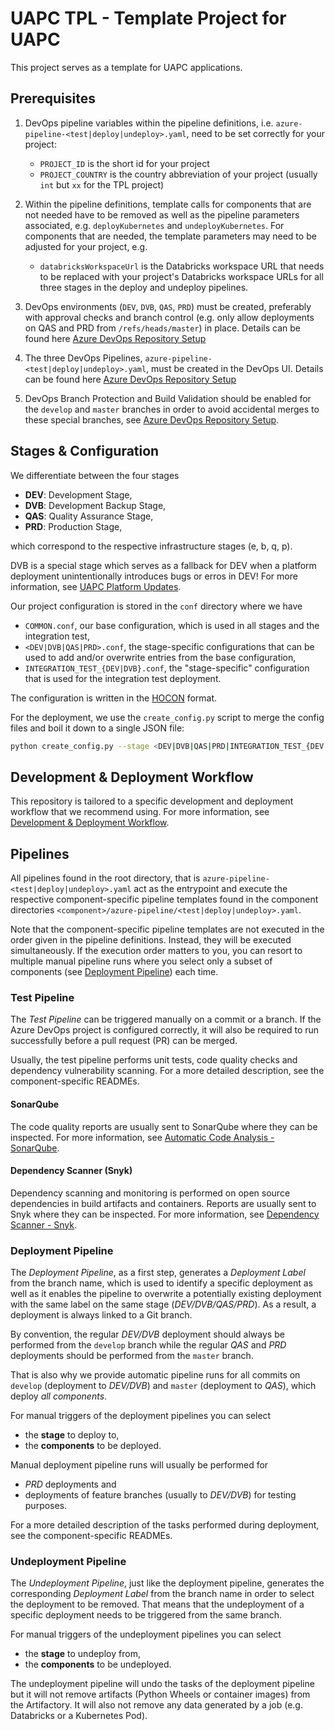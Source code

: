 # UAPC TPL - Template Project for UAPC

This project serves as a template for UAPC applications.

## Prerequisites

1. DevOps pipeline variables within the pipeline definitions, i.e. `azure-pipeline-<test|deploy|undeploy>.yaml`, need to be set correctly for your project:

   - `PROJECT_ID` is the short id for your project
   - `PROJECT_COUNTRY` is the country abbreviation of your project (usually `int` but `xx` for the TPL project)

2. Within the pipeline definitions, template calls for components that are not needed have to be removed as well as the pipeline parameters associated, e.g. `deployKubernetes` and `undeployKubernetes`.
For components that are needed, the template parameters may need to be adjusted for your project, e.g.
   - `databricksWorkspaceUrl` is the Databricks workspace URL that needs to be replaced with your project's Databricks workspace URLs for all three stages in the deploy and undeploy pipelines.

3. DevOps environments (`DEV`, `DVB`, `QAS`, `PRD`) must be created, preferably with approval checks and branch control
   (e.g. only allow deployments on QAS and PRD from `/refs/heads/master`) in place.
   Details can be found here [Azure DevOps Repository Setup](https://confluence.schwarz/x/8s_ZBw)

4. The three DevOps Pipelines, `azure-pipeline-<test|deploy|undeploy>.yaml`, must be created in the DevOps UI.
   Details can be found here [Azure DevOps Repository Setup](https://confluence.schwarz/x/8s_ZBw)

5. DevOps Branch Protection and Build Validation should be enabled for the `develop` and `master` branches in order to avoid accidental merges to these special branches, see [Azure DevOps Repository Setup](https://confluence.schwarz/x/8s_ZBw).

## Stages & Configuration

We differentiate between the four stages

- **DEV**: Development Stage,
- **DVB**: Development Backup Stage,
- **QAS**: Quality Assurance Stage,
- **PRD**: Production Stage,

which correspond to the respective infrastructure stages (e, b, q, p).

DVB is a special stage which serves as a fallback for DEV when a platform deployment unintentionally introduces bugs or erros in DEV! For more information, see [UAPC Platform Updates](https://confluence.schwarz/x/z4uwD).

Our project configuration is stored in the `conf` directory where we have

- `COMMON.conf`, our base configuration, which is used in all stages and the integration test,
- `<DEV|DVB|QAS|PRD>.conf`, the stage-specific configurations that can be used to add and/or overwrite entries from the base configuration,
- `INTEGRATION_TEST_{DEV|DVB}.conf`, the "stage-specific" configuration that is used for the integration test deployment.

The configuration is written in the [HOCON](https://github.com/lightbend/config) format.

For the deployment, we use the `create_config.py` script to merge the config files and boil it down to a single JSON file:

```bash
python create_config.py --stage <DEV|DVB|QAS|PRD|INTEGRATION_TEST_{DEV|DVB}> --format json conf.json
```

## Development & Deployment Workflow

This repository is tailored to a specific development and deployment workflow that we recommend using. For more information, see [Development & Deployment Workflow](https://confluence.schwarz/x/DixDCQ).

## Pipelines

All pipelines found in the root directory, that is `azure-pipeline-<test|deploy|undeploy>.yaml` act as the entrypoint and execute the respective component-specific pipeline templates found in the component directories `<component>/azure-pipeline/<test|deploy|undeploy>.yaml`.

Note that the component-specific pipeline templates are not executed in the order given in the pipeline definitions. Instead, they will be executed simultaneously. If the execution order matters to you, you can resort to multiple manual pipeline runs where you select only a subset of components (see [Deployment Pipeline](#deployment-pipeline)) each time.

### Test Pipeline

The *Test Pipeline* can be triggered manually on a commit or a branch. If the Azure DevOps project is configured correctly, it will also be required to run successfully before a pull request (PR) can be merged.

Usually, the test pipeline performs unit tests, code quality checks and dependency vulnerability scanning. For a more detailed description, see the component-specific READMEs.

#### SonarQube

The code quality reports are usually sent to SonarQube where they can be inspected. For more information, see [Automatic Code Analysis - SonarQube](https://confluence.schwarz/x/QZ0oBw).

#### Dependency Scanner (Snyk)

Dependency scanning and monitoring is performed on open source dependencies in build artifacts and containers. Reports are usually sent to Snyk where they can be inspected. For more information, see [Dependency Scanner - Snyk](https://confluence.schwarz/x/C7fnBg).

### Deployment Pipeline

The *Deployment Pipeline*, as a first step, generates a *Deployment Label* from the branch name, which is used to identify a specific deployment as well as it enables the pipeline to overwrite a potentially existing deployment with the same label on the same stage (*DEV/DVB/QAS/PRD*). As a result, a deployment is always linked to a Git branch.

By convention, the regular *DEV/DVB* deployment should always be performed from the `develop` branch while the regular *QAS* and *PRD* deployments should be performed from the `master` branch.

That is also why we provide automatic pipeline runs for all commits on `develop` (deployment to *DEV/DVB*) and `master` (deployment to *QAS*), which deploy *all components*.

For manual triggers of the deployment pipelines you can select

- the **stage** to deploy to,
- the **components** to be deployed.

Manual deployment pipeline runs will usually be performed for

- *PRD* deployments and
- deployments of feature branches (usually to *DEV/DVB*) for testing purposes.

For a more detailed description of the tasks performed during deployment, see the component-specific READMEs.

### Undeployment Pipeline

The *Undeployment Pipeline*, just like the deployment pipeline, generates the corresponding *Deployment Label* from the branch name in order to select the deployment to be removed. That means that the undeployment of a specific deployment needs to be triggered from the same branch.

For manual triggers of the undeployment pipelines you can select

- the **stage** to undeploy from,
- the **components** to be undeployed.

The undeployment pipeline will undo the tasks of the deployment pipeline but it will not remove artifacts (Python Wheels or container images) from the Artifactory. It will also not remove any data generated by a job (e.g. Databricks or a Kubernetes Pod).

